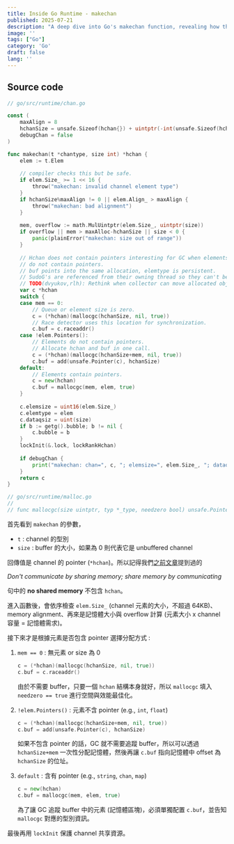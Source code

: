 ```yaml
---
title: Inside Go Runtime - makechan
published: 2025-07-21
description: "A deep dive into Go's makechan function, revealing how the runtime safely allocates and initializes channels with memory alignment, type handling, and GC considerations."
image: ''
tags: ["Go"]
category: 'Go'
draft: false 
lang: ''
---
```


## Source code

```go
// go/src/runtime/chan.go 

const (
	maxAlign = 8
	hchanSize = unsafe.Sizeof(hchan{}) + uintptr(-int(unsafe.Sizeof(hchan{}))&(maxAlign-1))
	debugChan = false
)

func makechan(t *chantype, size int) *hchan {
	elem := t.Elem 
	
	// compiler checks this but be safe. 
	if elem.Size_ >= 1 << 16 {
		throw("makechan: invalid channel element type")
	}
	if hchanSize%maxAlign != 0 || elem.Align_ > maxAlign {
		throw("makechan: bad alignment")
	}
	
	mem, overflow := math.MulUintptr(elem.Size_, uintptr(size))
	if overflow || mem > maxAlloc-hchanSize || size < 0 {
		panic(plainError("makechan: size out of range"))
	}
	
	// Hchan does not contain pointers interesting for GC when elements stored in buf 
	// do not contain pointers.
	// buf points into the same allocation, elemtype is persistent.
	// SudoG's are referenced from their owning thread so they can't be collected. 
	// TODO(dvyukov,rlh): Rethink when collector can move allocated objects.
	var c *hchan
	switch {
	case mem == 0:
		// Queue or element size is zero.
		c = (*hchan)(mallocgc(hchanSize, nil, true))
		// Race detector uses this location for synchronization.
		c.buf = c.raceaddr()
	case !elem.Pointers():
		// Elements do not contain pointers.
		// Allocate hchan and buf in one call.
		c = (*hchan)(mallocgc(hchanSize+mem, nil, true))
		c.buf = add(unsafe.Pointer(c), hchanSize)
	default:
		// Elements contain pointers.
		c = new(hchan)
		c.buf = mallocgc(mem, elem, true)
	}
	
	c.elemsize = uint16(elem.Size_)
	c.elemtype = elem 
	c.dataqsiz = uint(size)
	if b := getg().bubble; b != nil {
		c.bubble = b
	}
	lockInit(&.lock, lockRankHchan)
	
	if debugChan {
		print("makechan: chan=", c, "; elemsize=", elem.Size_, "; dataqsiz=", size, "\n")
	}
	return c
}

// go/src/runtime/malloc.go
//
// func mallocgc(size uintptr, typ *_type, needzero bool) unsafe.Pointer
```

首先看到 `makechan` 的參數，
- `t` : channel 的型別
- `size` : buffer 的大小，如果為 0 則代表它是 unbuffered channel

回傳值是 channel 的 pointer (`*hchan`)。所以記得我們[之前文章](./20250717/20250717.md)提到過的 

*Don't communicate by sharing memory; share memory by communicating* 

句中的 **no shared memory** 不包含 `hchan`。

進入函數後，會依序檢查 `elem.Size_` (channel 元素的大小，不超過 64KB)、memory alignment、再來是記憶體大小與 overflow 計算 (元素大小 x channel 容量 = 記憶體需求)。

接下來才是根據元素是否包含 pointer 選擇分配方式 : 

1. `mem == 0` : 無元素 or size 為 0

    ```go
    c = (*hchan)(mallocgc(hchanSize, nil, true))
    c.buf = c.raceaddr()
    ```

    由於不需要 buffer，只要一個 `hchan` 結構本身就好，所以 `mallocgc` 填入 `needzero == true` 進行空間與效能最佳化。

2. `!elem.Pointers()` : 元素不含 pointer (e.g., `int`, `float`)

    ```go
    c = (*hchan)(mallocgc(hchanSize+mem, nil, true))
    c.buf = add(unsafe.Pointer(c), hchanSize)
    ```

    如果不包含 pointer 的話，GC 就不需要追蹤 buffer，所以可以透過 `hchanSize+mem` 一次性分配記憶體，然後再讓 `c.buf` 指向記憶體中 offset 為 `hchanSize` 的位址。

3. `default` : 含有 pointer (e.g., `string`, `chan`, `map`)

    ```go
    c = new(hchan)
    c.buf = mallocgc(mem, elem, true)
    ```

    為了讓 GC 追蹤 buffer 中的元素 (記憶體區塊)，必須單獨配置 `c.buf`，並告知 `mallocgc` 對應的型別資訊。


最後再用 `lockInit` 保護 channel 共享資源。
